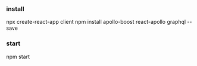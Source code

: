 ### install 
npx create-react-app client
npm install apollo-boost react-apollo graphql --save


### start
npm start
